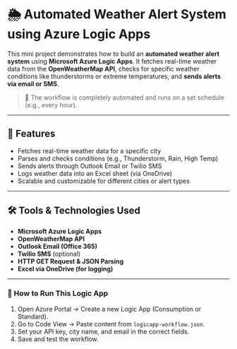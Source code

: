 # 🌦️ Automated Weather Alert System using Azure Logic Apps

This mini project demonstrates how to build an **automated weather alert system** using **Microsoft Azure Logic Apps**. It fetches real-time weather data from the **OpenWeatherMap API**, checks for specific weather conditions like thunderstorms or extreme temperatures, and **sends alerts via email or SMS**.

> 🔁 The workflow is completely automated and runs on a set schedule (e.g., every hour).

---

## 📌 Features

- Fetches real-time weather data for a specific city
- Parses and checks conditions (e.g., Thunderstorm, Rain, High Temp)
- Sends alerts through Outlook Email or Twilio SMS
- Logs weather data into an Excel sheet (via OneDrive)
- Scalable and customizable for different cities or alert types

---

## 🛠️ Tools & Technologies Used

- **Microsoft Azure Logic Apps**
- **OpenWeatherMap API**
- **Outlook Email (Office 365)**
- **Twilio SMS** (optional)
- **HTTP GET Request & JSON Parsing**
- **Excel via OneDrive (for logging)**

---

### 🔧 How to Run This Logic App

1. Open Azure Portal → Create a new Logic App (Consumption or Standard).
2. Go to Code View → Paste content from `logicapp-workflow.json`.
3. Set your API key, city name, and email in the correct fields.
4. Save and test the workflow.
